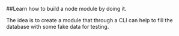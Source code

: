 ##Learn how to build a node module by doing it.

The idea is to create a module that through a CLI can help to fill the database with some fake data for testing.